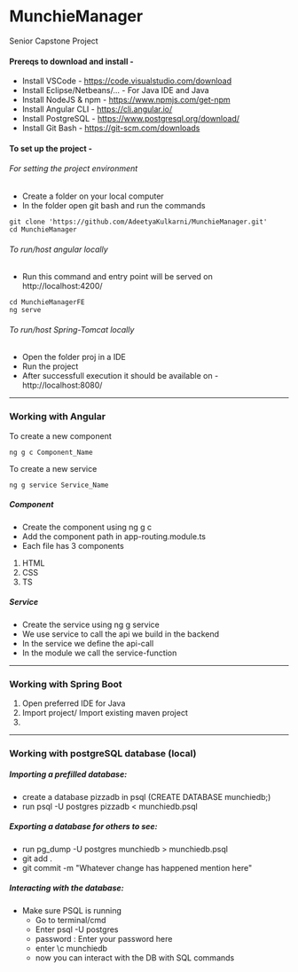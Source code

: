 # MunchieManager
Senior Capstone Project

#### Prereqs to download and install -


- Install VSCode - https://code.visualstudio.com/download  
- Install Eclipse/Netbeans/... - For Java IDE and Java  
- Install NodeJS & npm - https://www.npmjs.com/get-npm  
- Install Angular CLI - https://cli.angular.io/  
- Install PostgreSQL - https://www.postgresql.org/download/  
- Install Git Bash - https://git-scm.com/downloads  


#### To set up the project - 

###### For setting the project environment 
- Create a folder on your local computer
- In the folder open git bash and run the commands
```
git clone 'https://github.com/AdeetyaKulkarni/MunchieManager.git'
cd MunchieManager
```

###### To run/host angular locally 
- Run this command and entry point will be served on http://localhost:4200/
```
cd MunchieManagerFE
ng serve
```

###### To run/host Spring-Tomcat locally
- Open the folder proj in a IDE  
- Run the project  
- After successfull execution it should be available on - http://localhost:8080/  


***

### Working with Angular

To create a new component 
```
ng g c Component_Name
```

To create a new service
```
ng g service Service_Name
```

##### Component
- Create the component using ng g c  
- Add the component path in app-routing.module.ts
- Each file has 3 components  
1) HTML  
2) CSS  
3) TS  

##### Service
- Create the service using ng g service  
- We use service to call the api we build in the backend  
- In the service we define the api-call  
- In the module we call the service-function  


***


### Working with Spring Boot

1) Open preferred IDE for Java
2) Import project/ Import existing maven project
3) 



***


### Working with postgreSQL database (local)

##### Importing a prefilled database:
- create a database pizzadb in psql (CREATE DATABASE munchiedb;)
- run psql -U postgres pizzadb < munchiedb.psql

##### Exporting a database for others to see:
- run pg_dump -U postgres munchiedb > munchiedb.psql
- git add .
- git commit -m "Whatever change has happened mention here"

##### Interacting with the database:
- Make sure PSQL is running
  - Go to terminal/cmd 
  - Enter psql -U postgres
  - password : Enter your password here
  - enter \c munchiedb
  - now you can interact with the DB with SQL commands


